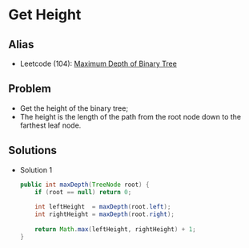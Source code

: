# Get Height

## Alias
- Leetcode (104): [Maximum Depth of Binary Tree](https://leetcode.com/problems/maximum-depth-of-binary-tree/)

## Problem
- Get the height of the binary tree;
- The height is the length of the path from the root node down to the farthest leaf node.

## Solutions
- Solution 1
  ```java
  public int maxDepth(TreeNode root) {
      if (root == null) return 0;
        
      int leftHeight  = maxDepth(root.left);
      int rightHeight = maxDepth(root.right);
        
      return Math.max(leftHeight, rightHeight) + 1;
  }
  ```
